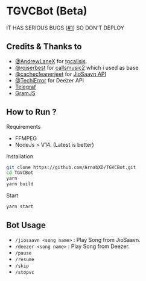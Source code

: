 # TGVCBot (Beta)

IT HAS SERIOUS BUGS ([#1](/../../issues/1)) SO DON'T DEPLOY

## Credits & Thanks to
- [@AndrewLaneX](https://github.com/AndrewLaneX) for [tgcallsjs](https://github.com/tgcallsjs/tgcalls).
- [@rojserbest](https://github.com/rojserbest) for [callsmusic2](https://github.com/callsmusic/callsmusic2) which i used as base
- [@cachecleanerjeet](https://github.com/cachecleanerjeet) for [JioSaavn API](https://github.com/cachecleanerjeet/JiosaavnAPI)
- [@TechiError](https://github.com/TechiError) for Deezer API
- [Telegraf](https://github.com/telegraf/telegraf/)
- [GramJS](https://github.com/gram-js/gramjs/)

## How to Run ?

Requirements

- FFMPEG
- NodeJs > V14. (Latest is better)

Installation
 
```bash
git clone https://github.com/ArnabXD/TGVCBot.git
cd TGVCBot
yarn
yarn build
```

Start

```bash
yarn start
```

## Bot Usage

- `/jiosaavn <song name>` : Play Song from JioSaavn.
- `/deezer <song name>` : Play Song from Deezer.
- `/pause`
- `/resume`
- `/skip`
- `/stopvc`

